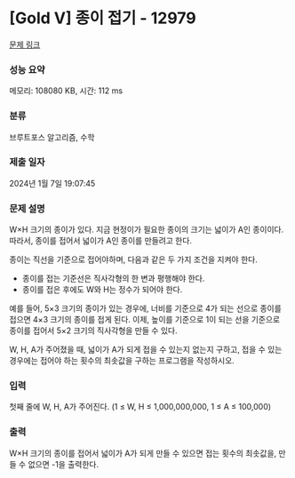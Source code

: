 # [Gold V] 종이 접기 - 12979 

[문제 링크](https://www.acmicpc.net/problem/12979) 

### 성능 요약

메모리: 108080 KB, 시간: 112 ms

### 분류

브루트포스 알고리즘, 수학

### 제출 일자

2024년 1월 7일 19:07:45

### 문제 설명

<p>W×H 크기의 종이가 있다. 지금 현정이가 필요한 종이의 크기는 넓이가 A인 종이이다. 따라서, 종이를 접어서 넓이가 A인 종이를 만들려고 한다.</p>

<p>종이는 직선을 기준으로 접어야하며, 다음과 같은 두 가지 조건을 지켜야 한다.</p>

<ul>
	<li>종이를 접는 기준선은 직사각형의 한 변과 평행해야 한다.</li>
	<li>종이를 접은 후에도 W와 H는 정수가 되어야 한다.</li>
</ul>

<p>예를 들어, 5×3 크기의 종이가 있는 경우에, 너비를 기준으로 4가 되는 선으로 종이를 접으면 4×3 크기의 종이를 접게 된다. 이제, 높이를 기준으로 1이 되는 선을 기준으로 종이를 접어서 5×2 크기의 직사각형을 만들 수 있다.</p>

<p>W, H, A가 주어졌을 때, 넓이가 A가 되게 접을 수 있는지 없는지 구하고, 접을 수 있는 경우에는 접어야 하는 횟수의 최솟값을 구하는 프로그램을 작성하시오.</p>

### 입력 

 <p>첫째 줄에 W, H, A가 주어진다. (1 ≤ W, H ≤ 1,000,000,000, 1 ≤ A ≤ 100,000)</p>

### 출력 

 <p>W×H 크기의 종이를 접어서 넓이가 A가 되게 만들 수 있으면 접는 횟수의 최솟값을, 만들 수 없으면 -1을 출력한다.</p>

